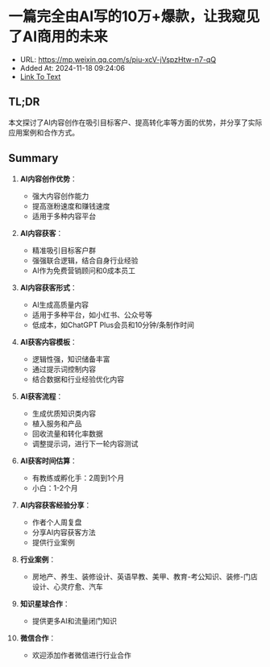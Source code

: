 # 一篇完全由AI写的10万+爆款，让我窥见了AI商用的未来
- URL: https://mp.weixin.qq.com/s/piu-xcV-jVspzHtw-n7-qQ
- Added At: 2024-11-18 09:24:06
- [Link To Text](2024-11-18-一篇完全由ai写的10万+爆款，让我窥见了ai商用的未来_raw.md)

## TL;DR
本文探讨了AI内容创作在吸引目标客户、提高转化率等方面的优势，并分享了实际应用案例和合作方式。

## Summary
1. **AI内容创作优势**：
   - 强大内容创作能力
   - 提高涨粉速度和赚钱速度
   - 适用于多种内容平台

2. **AI内容获客**：
   - 精准吸引目标客户群
   - 强强联合逻辑，结合自身行业经验
   - AI作为免费营销顾问和0成本员工

3. **AI内容获客形式**：
   - AI生成高质量内容
   - 适用于多种平台，如小红书、公众号等
   - 低成本，如ChatGPT Plus会员和10分钟/条制作时间

4. **AI获客内容模板**：
   - 逻辑性强，知识储备丰富
   - 通过提示词控制内容
   - 结合数据和行业经验优化内容

5. **AI获客流程**：
   - 生成优质知识类内容
   - 植入服务和产品
   - 回收流量和转化率数据
   - 调整提示词，进行下一轮内容测试

6. **AI获客时间估算**：
   - 有教练或孵化手：2周到1个月
   - 小白：1-2个月

7. **AI内容获客经验分享**：
   - 作者个人周复盘
   - 分享AI内容获客方法
   - 提供行业案例

8. **行业案例**：
   - 房地产、养生、装修设计、英语早教、美甲、教育-考公知识、装修-门店设计、心灵疗愈、汽车

9. **知识星球合作**：
   - 提供更多AI和流量闭门知识

10. **微信合作**：
    - 欢迎添加作者微信进行行业合作
